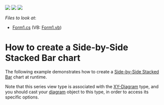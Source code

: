 <!-- default badges list -->
![](https://img.shields.io/endpoint?url=https://codecentral.devexpress.com/api/v1/VersionRange/128573839/14.2.3%2B)
[![](https://img.shields.io/badge/Open_in_DevExpress_Support_Center-FF7200?style=flat-square&logo=DevExpress&logoColor=white)](https://supportcenter.devexpress.com/ticket/details/E2092)
[![](https://img.shields.io/badge/📖_How_to_use_DevExpress_Examples-e9f6fc?style=flat-square)](https://docs.devexpress.com/GeneralInformation/403183)
<!-- default badges end -->
<!-- default file list -->
*Files to look at*:

* [Form1.cs](./CS/SideBySideStackedBarChart/Form1.cs) (VB: [Form1.vb](./VB/SideBySideStackedBarChart/Form1.vb))
<!-- default file list end -->
# How to create a Side-by-Side Stacked Bar chart

The following example demonstrates how to create a [Side-by-Side Stacked Bar](https://docs.devexpress.com/WindowsForms/7565/controls-and-libraries/chart-control/series-views/2d-series-views/bar-series-views/side-by-side-stacked-bar-chart?p=netframework) chart at runtime.

Note that this series view type is associated with the [XY-Diagram](https://docs.devexpress.com/WindowsForms/5908/controls-and-libraries/chart-control/diagram/xy-diagram?p=netframework)
 type, and you should cast your [diagram](https://docs.devexpress.com/WindowsForms/DevExpress.XtraCharts.ChartControl.Diagram?p=netframework) object to this type, in order to access its specific options.
